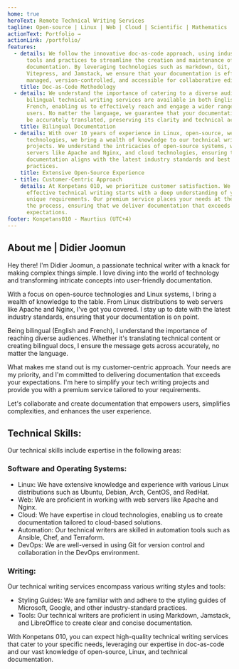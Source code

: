 ```yaml
---
home: true
heroText: Remote Technical Writing Services
tagline: Open-source | Linux | Web | Cloud | Scientific | Mathematics
actionText: Portfolio →
actionLink: /portfolio/
features:
  - details: We follow the innovative doc-as-code approach, using industry-standard
      tools and practices to streamline the creation and maintenance of your
      documentation. By leveraging technologies such as markdown, Git, Vale,
      Vitepress, and Jamstack, we ensure that your documentation is efficiently
      managed, version-controlled, and accessible for collaborative editing.
    title: Doc-as-Code Methodology
  - details: We understand the importance of catering to a diverse audience. Our
      bilingual technical writing services are available in both English and
      French, enabling us to effectively reach and engage a wider range of
      users. No matter the language, we guarantee that your documentation will
      be accurately translated, preserving its clarity and technical accuracy.
    title: Bilingual Documentation
  - details: With over 10 years of experience in Linux, open-source, web, and cloud
      technologies, we bring a wealth of knowledge to our technical writing
      projects. We understand the intricacies of open-source systems, web
      servers like Apache and Nginx, and cloud technologies, ensuring that your
      documentation aligns with the latest industry standards and best
      practices.
    title: Extensive Open-Source Experience
  - title: Customer-Centric Approach
    details: At Konpetans 010, we prioritize customer satisfaction. We believe that
      effective technical writing starts with a deep understanding of your
      unique requirements. Our premium service places your needs at the core of
      the process, ensuring that we deliver documentation that exceeds your
      expectations.
footer: Konpetans010 - Maurtius (UTC+4)
---
```

## A﻿bout me | Didier Joomun

Hey there! I'm Didier Joomun, a passionate technical writer with a knack for making complex things simple. I love diving into the world of technology and transforming intricate concepts into user-friendly documentation.

With a focus on open-source technologies and Linux systems, I bring a wealth of knowledge to the table. From Linux distributions to web servers like Apache and Nginx, I've got you covered. I stay up to date with the latest industry standards, ensuring that your documentation is on point.

Being bilingual (English and French), I understand the importance of reaching diverse audiences. Whether it's translating technical content or creating bilingual docs, I ensure the message gets across accurately, no matter the language.

What makes me stand out is my customer-centric approach. Your needs are my priority, and I'm committed to delivering documentation that exceeds your expectations. I'm here to simplify your tech writing projects and provide you with a premium service tailored to your requirements.

Let's collaborate and create documentation that empowers users, simplifies complexities, and enhances the user experience.

## Technical Skills:

Our technical skills include expertise in the following areas:

### Software and Operating Systems:

* Linux: We have extensive knowledge and experience with various Linux distributions such as Ubuntu, Debian, Arch, CentOS, and RedHat.
* Web: We are proficient in working with web servers like Apache and Nginx.
* Cloud: We have expertise in cloud technologies, enabling us to create documentation tailored to cloud-based solutions.
* Automation: Our technical writers are skilled in automation tools such as Ansible, Chef, and Terraform.
* DevOps: We are well-versed in using Git for version control and collaboration in the DevOps environment.

### Writing:

Our technical writing services encompass various writing styles and tools:

* Styling Guides: We are familiar with and adhere to the styling guides of Microsoft, Google, and other industry-standard practices.
* Tools: Our technical writers are proficient in using Markdown, Jamstack, and LibreOffice to create clear and concise documentation.

With Konpetans 010, you can expect high-quality technical writing services that cater to your specific needs, leveraging our expertise in doc-as-code and our vast knowledge of open-source, Linux, and technical documentation.